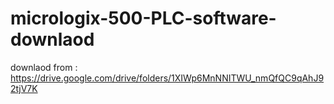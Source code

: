 # micrologix-500-PLC-software-downlaod

downlaod from : https://drive.google.com/drive/folders/1XIWp6MnNNITWU_nmQfQC9qAhJ92tjV7K

